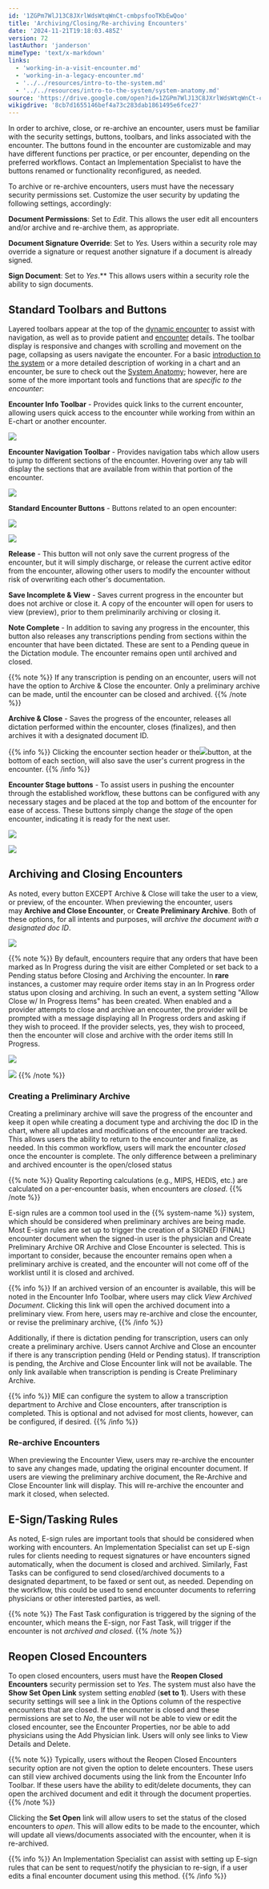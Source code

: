 ```yaml
---
id: '1ZGPm7WlJ13C8JXrlWdsWtqWnCt-cmbpsfooTKbEwQoo'
title: 'Archiving/Closing/Re-archiving Encounters'
date: '2024-11-21T19:18:03.485Z'
version: 72
lastAuthor: 'janderson'
mimeType: 'text/x-markdown'
links:
  - 'working-in-a-visit-encounter.md'
  - 'working-in-a-legacy-encounter.md'
  - '../../resources/intro-to-the-system.md'
  - '../../resources/intro-to-the-system/system-anatomy.md'
source: 'https://drive.google.com/open?id=1ZGPm7WlJ13C8JXrlWdsWtqWnCt-cmbpsfooTKbEwQoo'
wikigdrive: '8cb7d1655146bef4a73c283dab1861495e6fce27'
---
```

In order to archive, close, or re-archive an encounter, users must be familiar with the security settings, buttons, toolbars, and links associated with the encounter. The buttons found in the encounter are customizable and may have different functions per practice, or per encounter, depending on the preferred workflows. Contact an Implementation Specialist to have the buttons renamed or functionality reconfigured, as needed.

To archive or re-archive encounters, users must have the necessary security permissions set. Customize the user security by updating the following settings, accordingly:

**Document Permissions**: Set to *Edit*. This allows the user edit all encounters and/or archive and re-archive them, as appropriate.

**Document Signature Override**: Set to *Yes.* Users within a security role may override a signature or request another signature if a document is already signed.

**Sign Document**: Set to *Yes*.** This allows users within a security role the ability to sign documents.

## Standard Toolbars and Buttons

Layered toolbars appear at the top of the [dynamic encounter](working-in-a-visit-encounter.md) to assist with navigation, as well as to provide patient and [encounter](working-in-a-legacy-encounter.md) details. The toolbar display is responsive and changes with scrolling and movement on the page, collapsing as users navigate the encounter. For a basic [introduction to the system](../../resources/intro-to-the-system.md) or a more detailed description of working in a chart and an encounter, be sure to check out the [System Anatomy](../../resources/intro-to-the-system/system-anatomy.md); however, here are some of the more important tools and functions that are *specific to the encounter*:

**Encounter Info Toolbar** - Provides quick links to the current encounter, allowing users quick access to the encounter while working from within an E-chart or another encounter.

![](../archiving-closing-re-archiving-encounters.assets/2fec98df1e637eec53d7de30184d73b3.png)

**Encounter Navigation Toolbar** - Provides navigation tabs which allow users to jump to different sections of the encounter. Hovering over any tab will display the sections that are available from within that portion of the encounter.

![](../archiving-closing-re-archiving-encounters.assets/3b9280bc6e4a35b32d4e5503eb4ed9b7.png)

**Standard Encounter Buttons** - Buttons related to an open encounter:

![](../archiving-closing-re-archiving-encounters.assets/d1f38ff929e82fcf75d3363245f3c9bf.png)

![](../archiving-closing-re-archiving-encounters.assets/1be662cfed89c36a1456f6982a2a0392.png)

**Release** - This button will not only save the current progress of the encounter, but it will simply discharge, or release the current active editor from the encounter, allowing other users to modify the encounter without risk of overwriting each other's documentation.

**Save Incomplete & View** - Saves current progress in the encounter but does not archive or close it. A copy of the encounter will open for users to view (preview), prior to them preliminarily archiving or closing it.

**Note Complete** - In addition to saving any progress in the encounter, this button also releases any transcriptions pending from sections within the encounter that have been dictated. These are sent to a Pending queue in the Dictation module. The encounter remains open until archived and closed.

{{% note %}}
If any transcription is pending on an encounter, users will not have the option to Archive & Close the encounter. Only a preliminary archive can be made, until the encounter can be closed and archived.
{{% /note %}}

**Archive & Close** - Saves the progress of the encounter, releases all dictation performed within the encounter, closes (finalizes), and then archives it with a designated document ID.

{{% info %}}
Clicking the encounter section header or the![](../archiving-closing-re-archiving-encounters.assets/fa0325139c383d1d04c4602a1ae696f5.png)button, at the bottom of each section, will also save the user's current progress in the encounter.
{{% /info %}}

**Encounter Stage buttons** - To assist users in pushing the encounter through the established workflow, these buttons can be configured with any necessary stages and be placed at the top and bottom of the encounter for ease of access. These buttons simply change the *stage* of the open encounter, indicating it is ready for the next user.

![](../archiving-closing-re-archiving-encounters.assets/1cdb6b4601c9f112899e2c0f3b002257.png)

![](../archiving-closing-re-archiving-encounters.assets/a8e00206ceb430eeae08065a3f13625b.png)

## Archiving and Closing Encounters

As noted, every button EXCEPT Archive & Close will take the user to a view, or preview, of the encounter. When previewing the encounter, users may **Archive and Close Encounter**, or **Create Preliminary Archive**. Both of these options, for all intents and purposes, will *archive the document with a designated doc ID*.

![](../archiving-closing-re-archiving-encounters.assets/9c7ac5e2f617c509d1e1f22bebc0bf67.png)

{{% note %}}
By default, encounters require that any orders that have been marked as In Progress during the visit are either Completed or set back to a Pending status before Closing and Archiving the encounter. In **rare** instances, a customer may require order items stay in an In Progress order status upon closing and archiving. In such an event, a system setting "Allow Close w/ In Progress Items" has been created.  When enabled and a provider attempts to close and archive an encounter, the provider will be prompted with a message displaying all In Progress orders and asking if they wish to proceed. If the provider selects, yes, they wish to proceed, then the encounter will close and archive with the order items still In Progress.

![](../archiving-closing-re-archiving-encounters.assets/8f0c5c6a3b5b462982e0cc907cc26303.png)

![](../archiving-closing-re-archiving-encounters.assets/3beebe6845cbebb23c9347c21c02b696.png)
{{% /note %}}

### Creating a Preliminary Archive

Creating a preliminary archive will save the progress of the encounter and keep it open while creating a document type and archiving the doc ID in the chart, where all updates and modifications of the encounter are tracked. This allows users the ability to return to the encounter and finalize, as needed. In this common workflow, users will mark the encounter *closed* once the encounter is complete. The only difference between a preliminary and archived encounter is the open/closed status

{{% note %}}
Quality Reporting calculations (e.g., MIPS, HEDIS, etc.) are calculated on a per-encounter basis, when encounters are *closed*.
{{% /note %}}

E-sign rules are a common tool used in the {{% system-name %}} system, which should be considered when preliminary archives are being made. Most E-sign rules are set up to trigger the creation of a SIGNED (FINAL) encounter document when the signed-in user is the physician and Create Preliminary Archive OR Archive and Close Encounter is selected. This is important to consider, because the encounter remains open when a preliminary archive is created, and the encounter will not come off of the worklist until it is closed and archived.

{{% info %}}
If an archived version of an encounter is available, this will be noted in the Encounter Info Toolbar, where users may click *View Archived Document*. Clicking this link will open the archived document into a preliminary view. From here, users may re-archive and close the encounter, or revise the preliminary archive,
{{% /info %}}

Additionally, if there is dictation pending for transcription, users can only create a preliminary archive. Users cannot Archive and Close an encounter if there is any transcription pending (Held or Pending status). If transcription is pending, the Archive and Close Encounter link will not be available. The only link available when transcription is pending is Create Preliminary Archive.

{{% info %}}
MIE can configure the system to allow a transcription department to Archive and Close encounters, after transcription is completed. This is optional and not advised for most clients, however, can be configured, if desired.
{{% /info %}}

### Re-archive Encounters

When previewing the Encounter View, users may re-archive the encounter to save any changes made, updating the original encounter document. If users are viewing the preliminary archive document, the Re-Archive and Close Encounter link will display. This will re-archive the encounter and mark it closed, when selected.

## E-Sign/Tasking Rules

As noted, E-sign rules are important tools that should be considered when working with encounters. An Implementation Specialist can set up E-sign rules for clients needing to request signatures or have encounters signed automatically, when the document is closed and archived. Similarly, Fast Tasks can be configured to send closed/archived documents to a designated department, to be faxed or sent out, as needed. Depending on the workflow, this could be used to send encounter documents to referring physicians or other interested parties, as well.

{{% note %}}
The Fast Task configuration is triggered by the signing of the encounter, which means the E-sign, nor Fast Task, will trigger if the encounter is not *archived and closed*.
{{% /note %}}

## Reopen Closed Encounters

To open closed encounters, users must have the **Reopen Closed Encounters** security permission set to *Yes*. The system must also have the **Show Set Open Link** system setting *enabled* (**set to 1**). Users with these security settings will see a link in the Options column of the respective encounters that are closed. If the encounter is closed and these permissions are set to *No*, the user will not be able to view or edit the closed encounter, see the Encounter Properties, nor be able to add physicians using the Add Physician link. Users will only see links to View Details and Delete.

{{% note %}}
Typically, users without the Reopen Closed Encounters security option are not given the option to delete encounters. These users can still view archived documents using the link from the Encounter Info Toolbar. If these users have the ability to edit/delete documents, they can open the archived document and edit it through the document properties.
{{% /note %}}

Clicking the **Set Open** link will allow users to set the status of the closed encounters to *open*. This will allow edits to be made to the encounter, which will update all views/documents associated with the encounter, when it is re-archived.

{{% info %}}
An Implementation Specialist can assist with setting up E-sign rules that can be sent to request/notify the physician to re-sign, if a user edits a final encounter document using this method.
{{% /info %}}
